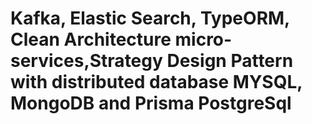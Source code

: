 # Kafka, Elastic Search, TypeORM, Clean Architecture micro-services,Strategy Design Pattern with distributed database MYSQL, MongoDB and Prisma PostgreSql
